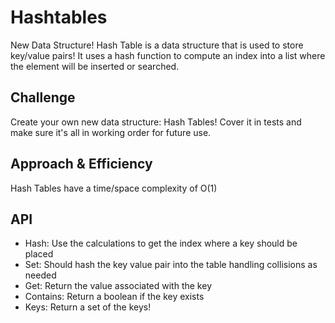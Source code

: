 # Hashtables
<!-- Short summary or background information -->
New Data Structure!
Hash Table is a data structure that is used to store key/value pairs! It uses a hash function to compute an index into a list where the element will be inserted or searched.


## Challenge
<!-- Description of the challenge -->
Create your own new data structure: Hash Tables!
Cover it in tests and make sure it's all in working order for future use. 



## Approach & Efficiency
<!-- What approach did you take? Why? What is the Big O space/time for this approach? -->
Hash Tables have a time/space complexity of O(1)

## API
<!-- Description of each method publicly available in each of your hashtable -->
* Hash: Use the calculations to get the index where a key should be placed
* Set: Should hash the key value pair into the table handling collisions as needed
* Get: Return the value associated with the key
* Contains: Return a boolean if the key exists
* Keys: Return a set of the keys!

